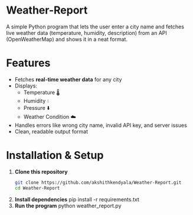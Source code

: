 # Weather-Report
A simple Python program that lets the user enter a city name and fetches live weather data (temperature, humidity, description) from an API (OpenWeatherMap) and shows it in a neat format.

# Features
- Fetches **real-time weather data** for any city
- Displays:
  - Temperature 🌡️
  - Humidity 💧
  - Pressure ⬇️
  - Weather Condition ☁️
- Handles errors like wrong city name, invalid API key, and server issues
- Clean, readable output format

# Installation & Setup
1. **Clone this repository**
   ```bash
   git clone https://github.com/akshithkendyala/Weather-Report.git
   cd Weather-Report
2. **Install dependencies**
   pip install -r requirements.txt
3. **Run the program**
   python weather_report.py
 
